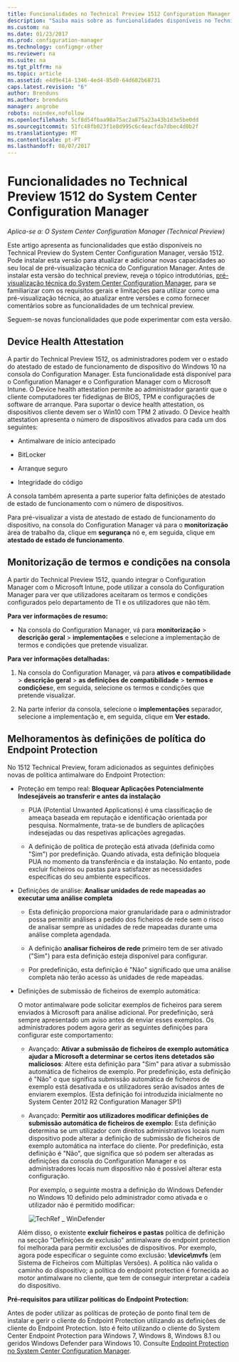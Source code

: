 ```yaml
---
title: Funcionalidades no Technical Preview 1512 Configuration Manager
description: "Saiba mais sobre as funcionalidades disponíveis no Technical Preview do System Center Configuration Manager, versão 1512."
ms.custom: na
ms.date: 01/23/2017
ms.prod: configuration-manager
ms.technology: configmgr-other
ms.reviewer: na
ms.suite: na
ms.tgt_pltfrm: na
ms.topic: article
ms.assetid: e4d9e414-1346-4ed4-85d0-64d602b68731
caps.latest.revision: "6"
author: Brenduns
ms.author: brenduns
manager: angrobe
robots: noindex,nofollow
ms.openlocfilehash: 5cf8d54fbaa98a75ac2a875a23a43b1d3e5be0dd
ms.sourcegitcommit: 51fc48fb023f1e8d995c6c4eacfda7dbec4d0b2f
ms.translationtype: MT
ms.contentlocale: pt-PT
ms.lasthandoff: 08/07/2017
---
```

# <a name="capabilities-in-technical-preview-1512-for-system-center-configuration-manager"></a>Funcionalidades no Technical Preview 1512 do System Center Configuration Manager

*Aplica-se a: O System Center Configuration Manager (Technical Preview)*

Este artigo apresenta as funcionalidades que estão disponíveis no Technical Preview do System Center Configuration Manager, versão 1512. Pode instalar esta versão para atualizar e adicionar novas capacidades ao seu local de pré-visualização técnica do Configuration Manager. Antes de instalar esta versão do technical preview, reveja o tópico introdutórias, [pré-visualização técnica do System Center Configuration Manager](technical-preview.md), para se familiarizar com os requisitos gerais e limitações para utilizar como uma pré-visualização técnica, ao atualizar entre versões e como fornecer comentários sobre as funcionalidades de um technical preview.  

 Seguem-se novas funcionalidades que pode experimentar com esta versão.  

##  <a name="bkmk_devicehealth"></a> Device Health Attestation  
 A partir do Technical Preview 1512, os administradores podem ver o estado do atestado de estado de funcionamento de dispositivo do Windows 10 na consola do Configuration Manager.  Esta funcionalidade está disponível para o Configuration Manager e o Configuration Manager com o Microsoft Intune. O Device health attestation permite ao administrador garantir que o cliente computadores ter fidedignas de BIOS, TPM e configurações de software de arranque. Para suportar o device health attestation, os dispositivos cliente devem ser o Win10 com TPM 2 ativado. O Device health attestation apresenta o número de dispositivos ativados para cada um dos seguintes:  

-   Antimalware de início antecipado  

-   BitLocker  

-   Arranque seguro  

-   Integridade do código  

A consola também apresenta a parte superior falta definições de atestado de estado de funcionamento com o número de dispositivos.  

Para pré-visualizar a vista de atestado de estado de funcionamento do dispositivo, na consola do Configuration Manager vá para o **monitorização** área de trabalho da, clique em **segurança** nó e, em seguida, clique em **atestado de estado de funcionamento**.  

##  <a name="bkmk_viewterms"></a>Monitorização de termos e condições na consola  
A partir do Technical Preview 1512, quando integrar o Configuration Manager com o Microsoft Intune, pode utilizar a consola do Configuration Manager para ver que utilizadores aceitaram os termos e condições configurados pelo departamento de TI e os utilizadores que não têm.  

**Para ver informações de resumo:**  

-   Na consola do Configuration Manager, vá para **monitorização** > **descrição geral** > **implementações** e selecione a implementação de termos e condições que pretende visualizar.  

**Para ver informações detalhadas:**  

1.  Na consola do Configuration Manager, vá para **ativos e compatibilidade** > **descrição geral** > **as definições de compatibilidade** > **termos e condições**e, em seguida, selecione os termos e condições que pretende visualizar.  

2.  Na parte inferior da consola, selecione o **implementações** separador, selecione a implementação e, em seguida, clique em **Ver estado.**  

##  <a name="bkmk_EPpolicy"></a>Melhoramentos às definições de política do Endpoint Protection  
No 1512 Technical Preview, foram adicionados as seguintes definições novas de política antimalware do Endpoint Protection:  

-   Proteção em tempo real: **Bloquear Aplicações Potencialmente Indesejáveis ao transferir e antes da instalação**  

    -   PUA (Potential Unwanted Applications) é uma classificação de ameaça baseada em reputação e identificação orientada por pesquisa. Normalmente, trata-se de bundlers de aplicações indesejadas ou das respetivas aplicações agregadas.  

    -   A definição de política de proteção está ativada (definida como "Sim") por predefinição. Quando ativada, esta definição bloqueia PUA no momento da transferência e da instalação. No entanto, pode excluir ficheiros ou pastas para satisfazer as necessidades específicas do seu ambiente específicos.  

-   Definições de análise: **Analisar unidades de rede mapeadas ao executar uma análise completa**  

    -   Esta definição proporciona maior granularidade para o administrador possa permitir análises a pedido dos ficheiros de rede sem o risco de analisar sempre as unidades de rede mapeadas durante uma análise completa agendada.  

    -   A definição **analisar ficheiros de rede** primeiro tem de ser ativado ("Sim") para esta definição esteja disponível para configurar.  

    -   Por predefinição, esta definição é "Não" significado que uma análise completa não terão acesso às unidades de rede mapeadas.  

-   Definições de submissão de ficheiros de exemplo automática:  

     O motor antimalware pode solicitar exemplos de ficheiros para serem enviados à Microsoft para análise adicional. Por predefinição, será sempre apresentado um aviso antes de enviar esses exemplos. Os administradores podem agora gerir as seguintes definições para configurar este comportamento:  

    -   Avançado: **Ativar a submissão de ficheiros de exemplo automática ajudar a Microsoft a determinar se certos itens detetados são maliciosos**:  Altere esta definição para "Sim" para ativar a submissão automática de ficheiros de exemplo. Por predefinição, esta definição é "Não" o que significa submissão automática de ficheiros de exemplo está desativada e os utilizadores serão avisados antes de enviarem exemplos.   (Esta definição foi introduzida inicialmente no System Center 2012 R2 Configuration Manager SP1)  

    -   Avançado: **Permitir aos utilizadores modificar definições de submissão automática de ficheiros de exemplo**: Esta definição determina se um utilizador com direitos administrativos locais num dispositivo pode alterar a definição de submissão de ficheiros de exemplo automática na interface do cliente. Por predefinição, esta definição é "Não", que significa que só podem ser alteradas as definições da consola do Configuration Manager e os administradores locais num dispositivo não é possível alterar esta configuração.  

         Por exemplo, o seguinte mostra a definição do Windows Defender no Windows 10 definido pelo administrador como ativada e o utilizador não é permitido modificar:  

         ![TechRef &#95; WinDefender](../../core/get-started/media/TechRef_WinDefender.png "TechRef_WinDefender")  

    Além disso, o existente **excluir ficheiros e pastas** política de definição na secção "Definições de exclusão" antimalware do endpoint protection foi melhorada para permitir exclusões de dispositivos. Por exemplo, agora pode especificar o seguinte como exclusão: **\device\mvfs** (em Sistema de Ficheiros com Múltiplas Versões). A política não valida o caminho do dispositivo; a política do endpoint protection é fornecida ao motor antimalware no cliente, que tem de conseguir interpretar a cadeia do dispositivo.  

**Pré-requisitos para utilizar políticas do Endpoint Protection:**  

Antes de poder utilizar as políticas de proteção de ponto final tem de instalar e gerir o cliente do Endpoint Protection utilizando as definições de cliente do Endpoint Protection. Isto é feito utilizando o cliente do System Center Endpoint Protection para Windows 7, Windows 8, Windows 8.1 ou geridos Windows Defender para Windows 10. Consulte [Endpoint Protection no System Center Configuration Manager](../../protect/deploy-use/endpoint-protection.md).  
